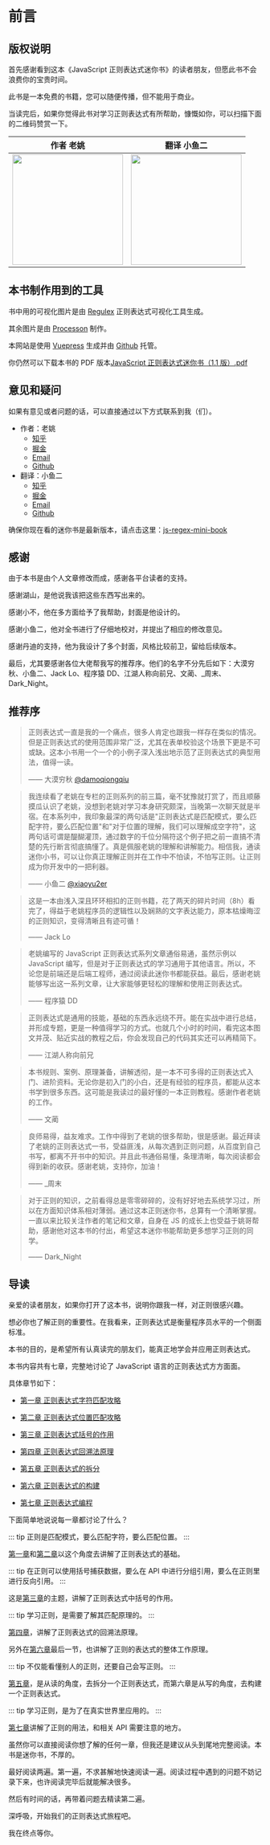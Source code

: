 # 前言

## 版权说明

首先感谢看到这本《JavaScript 正则表达式迷你书》的读者朋友，但愿此书不会浪费你的宝贵时间。

此书是一本免费的书籍，您可以随便传播，但不能用于商业。

当读完后，如果你觉得此书对学习正则表达式有所帮助，慷慨如你，可以扫描下面的二维码赞赏一下。

| 作者 老姚                                                            | 翻译 小鱼二                                                          |
| -------------------------------------------------------------------- | -------------------------------------------------------------------- |
| <img style="width:220px" src="/assets/forward/wechat-pay-yao.png" /> | <img style="width:220px" src="/assets/forward/wechat-pay-xy2.png" /> |

## 本书制作用到的工具

书中用的可视化图片是由 [Regulex](<https://jex.im/regulex/#!flags=&re=%5E(a%7Cb)*%3F%24>) 正则表达式可视化工具生成。

其余图片是由 [Processon](https://www.processon.com/) 制作。

本网站是使用 [Vuepress](https://v2.vuepress.vuejs.org/) 生成并由 [Github](https://github.com/js-regex-mini-book/js-regex-mini-book.github.io) 托管。

你仍然可以下载本书的 PDF 版本[JavaScript 正则表达式迷你书（1.1 版）.pdf](https://github.com/qdlaoyao/js-regex-mini-book/raw/master/JavaScript%E6%AD%A3%E5%88%99%E8%A1%A8%E8%BE%BE%E5%BC%8F%E8%BF%B7%E4%BD%A0%E4%B9%A6%EF%BC%881.1%E7%89%88%EF%BC%89.pdf)

## 意见和疑问

如果有意见或者问题的话，可以直接通过以下方式联系到我（们）。

- 作者：老姚
  - [知乎](https://www.zhihu.com/people/qdlaoyao)
  - [掘金](https://juejin.im/user/58247e285bbb5000590e4824)
  - [Email](mailto://qdlaoyao@126.com)
  - [Github](https://github.com/qdlaoyao)
- 翻译：小鱼二
  - [知乎](https://www.zhihu.com/people/xiaoyu2er)
  - [掘金](https://juejin.cn/user/624178332449287)
  - [Email](mailto://zongyanqi@foxmail.com)
  - [Github](https://github.com/xiaoyu2er)

确保你现在看的迷你书是最新版本，请点击这里：[js-regex-mini-book](https://github.com/js-regex-mini-book/js-regex-mini-book.github.io)

## 感谢

由于本书是由个人文章修改而成，感谢各平台读者的支持。

感谢湖山，是他说我该把这些东西写出来的。

感谢小不，他在多方面给予了我帮助，封面是他设计的。

感谢小鱼二，他对全书进行了仔细地校对，并提出了相应的修改意见。

感谢丹迪的支持，他为我设计了多个封面，风格比较前卫，留给后续版本。

最后，尤其要感谢各位大佬帮我写的推荐序。他们的名字不分先后如下：大漠穷秋、小鱼二、Jack Lo、程序猿 DD、江湖人称向前兄、文蔺、\_周末、Dark_Night。

## 推荐序

> 正则表达式一直是我的一个痛点，很多人肯定也跟我一样存在类似的情况。但是正则表达式的使用范围非常广泛，尤其在表单校验这个场景下更是不可或缺。这本小书用一个一个的小例子深入浅出地示范了正则表达式的典型用法，值得一读。
>
> —— 大漠穷秋 [@damoqiongqiu](https://github.com/damoqiongqiu)

> 我连续看了老姚在专栏的正则系列的前三篇，毫不犹豫就打赏了，而且顺藤摸瓜认识了老姚，没想到老姚对学习本身研究颇深，当晚第一次聊天就是半宿。在本系列中，我印象最深的两句话是"正则表达式是匹配模式，要么匹配字符，要么匹配位置"和"对于位置的理解，我们可以理解成空字符"，这两句话可谓是醍醐灌顶，通过数字的千位分隔符这个例子把之前一直搞不清楚的先行断言彻底搞懂了。真是佩服老姚的理解和讲解能力。相信我，通读迷你小书，可以让你真正理解正则并在工作中不怕读，不怕写正则。让正则成为你开发中的一把利器。
>
> —— 小鱼二 [@xiaoyu2er](https://github.com/xiaoyu2er)

> 这是一本由浅入深且环环相扣的正则书籍，花了两天的碎片时间（8h）看完了，得益于老姚程序员的逻辑性以及娴熟的文字表达能力，原本枯燥晦涩的正则知识，变得清晰且有迹可循！
>
> —— Jack Lo

> 老姚编写的 JavaScript 正则表达式系列文章通俗易通，虽然示例以 JavaScript 编写，但是对于正则表达式的学习通用于其他语言。所以，不论您是前端还是后端工程师，通过阅读此迷你书都能获益。最后，感谢老姚能够写出这一系列文章，让大家能够更轻松的理解和使用正则表达式。
>
> —— 程序猿 DD

> 正则表达式是通用的技能，基础的东西永远绕不开。能在实战中进行总结，并形成专题，更是一种值得学习的方式。也就几个小时的时间，看完这本图文并茂、贴近实战的教程之后，你会发现自己的代码其实还可以再精简下。
>
> —— 江湖人称向前兄

> 本书规则、案例、原理兼备，讲解透彻，是一本不可多得的正则表达式入门、进阶资料。无论你是初入门的小白，还是有经验的程序员，都能从这本书学到很多东西。这可能是我读过的最好懂的一本正则教程。感谢作者老姚的工作。
>
> —— 文蔺

> 良师易得，益友难求。工作中得到了老姚的很多帮助，很是感谢。最近拜读了老姚的正则表达式一书，受益匪浅，从每次遇到正则问题，从百度到自己书写，都离不开书中的知识。并且此书通俗易懂，条理清晰，每次阅读都会得到新的收获。感谢老姚，支持你，加油！
>
> —— \_周末

> 对于正则的知识，之前看得总是零零碎碎的，没有好好地去系统学习过，所以在方面知识体系相对薄弱。通过这本正则迷你书，总算有一个清晰掌握。一直以来比较关注作者的笔记和文章，自身在 JS 的成长上也受益于姚哥帮助，感谢他对这本书的付出，希望这本迷你书能帮助更多想学习正则的同学。
>
> —— Dark_Night

## 导读

亲爱的读者朋友，如果你打开了这本书，说明你跟我一样，对正则很感兴趣。

想必你也了解正则的重要性。在我看来，正则表达式是衡量程序员水平的一个侧面标准。

本书的目的，是希望所有认真读完的朋友们，能真正地学会并应用正则表达式。

本书内容共有七章，完整地讨论了 JavaScript 语言的正则表达式方方面面。

具体章节如下：

- [第一章 正则表达式字符匹配攻略](./ch1.md)

- [第二章 正则表达式位置匹配攻略](./ch2.md)

- [第三章 正则表达式括号的作用](./ch3.md)

- [第四章 正则表达式回溯法原理](./ch4.md)

- [第五章 正则表达式的拆分](./ch5.md)

- [第六章 正则表达式的构建](./ch6.md)

- [第七章 正则表达式编程](./ch7.md)

下面简单地说说每一章都讨论了什么？

::: tip
正则是匹配模式，要么匹配字符，要么匹配位置。
:::

[第一章](./ch1.md)和[第二章](./ch2.md)以这个角度去讲解了正则表达式的基础。

::: tip
在正则可以使用括号捕获数据，要么在 API 中进行分组引用，要么在正则里进行反向引用。
:::

这是[第三章](./ch3.md)的主题，讲解了正则表达式中括号的作用。

::: tip
学习正则，是需要了解其匹配原理的。
:::

[第四章](./ch4.md)，讲解了正则表达式的回溯法原理。

另外在[第六章](./ch6.md)最后一节，也讲解了正则的表达式的整体工作原理。

::: tip
不仅能看懂别人的正则，还要自己会写正则。
:::

[第五章](./ch5.md)，是从读的角度，去拆分一个正则表达式，而第六章是从写的角度，去构建一个正则表达式。

::: tip
学习正则，是为了在真实世界里应用的。
:::

[第七章](./ch7.md)讲解了正则的用法，和相关 API 需要注意的地方。

虽然你可以直接阅读你想了解的任何一章，但我还是建议从头到尾地完整阅读。本书是迷你书，不厚的。

最好阅读两遍。第一遍，不求甚解地快速阅读一遍。阅读过程中遇到的问题不妨记录下来，也许阅读完毕后就能解决很多。

然后有时间的话，再带着问题去精读第二遍。

深呼吸，开始我们的正则表达式旅程吧。

我在终点等你。

